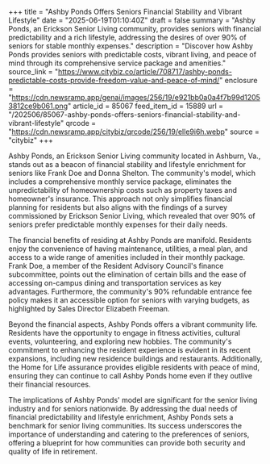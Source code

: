 +++
title = "Ashby Ponds Offers Seniors Financial Stability and Vibrant Lifestyle"
date = "2025-06-19T01:10:40Z"
draft = false
summary = "Ashby Ponds, an Erickson Senior Living community, provides seniors with financial predictability and a rich lifestyle, addressing the desires of over 90% of seniors for stable monthly expenses."
description = "Discover how Ashby Ponds provides seniors with predictable costs, vibrant living, and peace of mind through its comprehensive service package and amenities."
source_link = "https://www.citybiz.co/article/708717/ashby-ponds-predictable-costs-provide-freedom-value-and-peace-of-mind/"
enclosure = "https://cdn.newsramp.app/genai/images/256/19/e921bb0a0a4f7b99d12053812ce9b061.png"
article_id = 85067
feed_item_id = 15889
url = "/202506/85067-ashby-ponds-offers-seniors-financial-stability-and-vibrant-lifestyle"
qrcode = "https://cdn.newsramp.app/citybiz/qrcode/256/19/elle9i6h.webp"
source = "citybiz"
+++

<p>Ashby Ponds, an Erickson Senior Living community located in Ashburn, Va., stands out as a beacon of financial stability and lifestyle enrichment for seniors like Frank Doe and Donna Shelton. The community's model, which includes a comprehensive monthly service package, eliminates the unpredictability of homeownership costs such as property taxes and homeowner's insurance. This approach not only simplifies financial planning for residents but also aligns with the findings of a survey commissioned by Erickson Senior Living, which revealed that over 90% of seniors prefer predictable monthly expenses for their daily needs.</p><p>The financial benefits of residing at Ashby Ponds are manifold. Residents enjoy the convenience of having maintenance, utilities, a meal plan, and access to a wide range of amenities included in their monthly package. Frank Doe, a member of the Resident Advisory Council's finance subcommittee, points out the elimination of certain bills and the ease of accessing on-campus dining and transportation services as key advantages. Furthermore, the community's 90% refundable entrance fee policy makes it an accessible option for seniors with varying budgets, as highlighted by Sales Director Elizabeth Freeman.</p><p>Beyond the financial aspects, Ashby Ponds offers a vibrant community life. Residents have the opportunity to engage in fitness activities, cultural events, volunteering, and exploring new hobbies. The community's commitment to enhancing the resident experience is evident in its recent expansions, including new residence buildings and restaurants. Additionally, the Home for Life assurance provides eligible residents with peace of mind, ensuring they can continue to call Ashby Ponds home even if they outlive their financial resources.</p><p>The implications of Ashby Ponds' model are significant for the senior living industry and for seniors nationwide. By addressing the dual needs of financial predictability and lifestyle enrichment, Ashby Ponds sets a benchmark for senior living communities. Its success underscores the importance of understanding and catering to the preferences of seniors, offering a blueprint for how communities can provide both security and quality of life in retirement.</p>